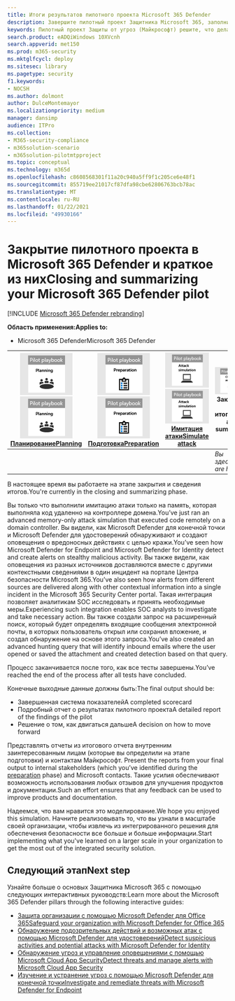 ```yaml
---
title: Итоги результатов пилотного проекта Microsoft 365 Defender
description: Завершите пилотный проект Защитника Microsoft 365, заполнив свою систему показателей, проанализировав результаты отчета и решив, как двигаться дальше.
keywords: Пилотный проект Защиты от угроз (Майкрософт) решите, что делать после пилотного проекта Защиты от угроз (Майкрософт), что делать после оценки защиты от угроз (Майкрософт) в производственной сфере, перехода от пилотного проекта Защиты от угроз (Майкрософт) к развертыванию, кибербезопасности, расширенных устойчивых угроз, корпоративной безопасности, устройств, устройств, удостоверений, пользователей, данных, приложений, инцидентов, автоматического исследования и устранения угроз, расширенный поиск
search.product: eADQiWindows 10XVcnh
search.appverid: met150
ms.prod: m365-security
ms.mktglfcycl: deploy
ms.sitesec: library
ms.pagetype: security
f1.keywords:
- NOCSH
ms.author: dolmont
author: DulceMontemayor
ms.localizationpriority: medium
manager: dansimp
audience: ITPro
ms.collection:
- M365-security-compliance
- m365solution-scenario
- m365solution-pilotmtpproject
ms.topic: conceptual
ms.technology: m365d
ms.openlocfilehash: c8608568301f11a20c940a5ff9f1c205ce6e48f1
ms.sourcegitcommit: 855719ee21017cf87dfa98cbe62806763bcb78ac
ms.translationtype: MT
ms.contentlocale: ru-RU
ms.lasthandoff: 01/22/2021
ms.locfileid: "49930166"
---
```

# <a name="closing-and-summarizing-your-microsoft-365-defender-pilot"></a><span data-ttu-id="85b94-104">Закрытие пилотного проекта в Microsoft 365 Defender и краткое из них</span><span class="sxs-lookup"><span data-stu-id="85b94-104">Closing and summarizing your Microsoft 365 Defender pilot</span></span>  

[!INCLUDE [Microsoft 365 Defender rebranding](../includes/microsoft-defender.md)]


<span data-ttu-id="85b94-105">**Область применения:**</span><span class="sxs-lookup"><span data-stu-id="85b94-105">**Applies to:**</span></span>
- <span data-ttu-id="85b94-106">Microsoft 365 Defender</span><span class="sxs-lookup"><span data-stu-id="85b94-106">Microsoft 365 Defender</span></span>



|<span data-ttu-id="85b94-107">[![Планирование](../../media/phase-diagrams/1-planning.png)](mtp-pilot-plan.md)</span><span class="sxs-lookup"><span data-stu-id="85b94-107">[![Planning](../../media/phase-diagrams/1-planning.png)](mtp-pilot-plan.md)</span></span><br/>[<span data-ttu-id="85b94-108">Планирование</span><span class="sxs-lookup"><span data-stu-id="85b94-108">Planning</span></span>](mtp-pilot-plan.md) |<span data-ttu-id="85b94-109">[![Подготовка](../../media/phase-diagrams/2-prepare.png)](prepare-mtpeval.md)</span><span class="sxs-lookup"><span data-stu-id="85b94-109">[![Prepare](../../media/phase-diagrams/2-prepare.png)](prepare-mtpeval.md)</span></span><br/>[<span data-ttu-id="85b94-110">Подготовка</span><span class="sxs-lookup"><span data-stu-id="85b94-110">Preparation</span></span>](prepare-mtpeval.md) | <span data-ttu-id="85b94-111">[![Имитация атаки](../../media/phase-diagrams/3-simluate.png)](mtp-pilot-simulate.md)</span><span class="sxs-lookup"><span data-stu-id="85b94-111">[![Simulate attack](../../media/phase-diagrams/3-simluate.png)](mtp-pilot-simulate.md)</span></span><br/>[<span data-ttu-id="85b94-112">Имитация атаки</span><span class="sxs-lookup"><span data-stu-id="85b94-112">Simulate attack</span></span>](mtp-pilot-simulate.md) | ![Закрытие и итоги](../../media/phase-diagrams/4-summary.png)<br/><span data-ttu-id="85b94-114">Закрытие и итоги</span><span class="sxs-lookup"><span data-stu-id="85b94-114">Close and summarize</span></span>|
|--|--|--|--|
|| | |<span data-ttu-id="85b94-115">*Вы здесь!*</span><span class="sxs-lookup"><span data-stu-id="85b94-115">*You are here!*</span></span>|


<span data-ttu-id="85b94-116">В настоящее время вы работаете на этапе закрытия и сведения итогов.</span><span class="sxs-lookup"><span data-stu-id="85b94-116">You're currently in the closing and summarizing phase.</span></span>

<span data-ttu-id="85b94-117">Вы только что выполнили имитацию атаки только на память, которая выполняла код удаленно на контроллере домена.</span><span class="sxs-lookup"><span data-stu-id="85b94-117">You’ve just ran an advanced memory-only attack simulation that executed code remotely on a domain controller.</span></span> <span data-ttu-id="85b94-118">Вы видели, как Microsoft Defender для конечной точки и Microsoft Defender для удостоверений обнаруживают и создают оповещения о вредоносных действиях с целью кражи.</span><span class="sxs-lookup"><span data-stu-id="85b94-118">You’ve seen how Microsoft Defender for Endpoint and Microsoft Defender for Identity detect and create alerts on stealthy malicious activity.</span></span> <span data-ttu-id="85b94-119">Вы также видели, как оповещения из разных источников доставляются вместе с другими контекстными сведениями в один инцидент на портале Центра безопасности Microsoft 365.</span><span class="sxs-lookup"><span data-stu-id="85b94-119">You’ve also seen how alerts from different sources are delivered along with other contextual information into a single incident in the Microsoft 365 Security Center portal.</span></span> <span data-ttu-id="85b94-120">Такая интеграция позволяет аналитикам SOC исследовать и принять необходимые меры.</span><span class="sxs-lookup"><span data-stu-id="85b94-120">Experiencing such integration enables SOC analysts to investigate and take necessary action.</span></span> <span data-ttu-id="85b94-121">Вы также создали запрос на расширенный поиск, который будет определять входящие сообщения электронной почты, в которых пользователь открыл или сохранил вложение, и создал обнаружение на основе этого запроса.</span><span class="sxs-lookup"><span data-stu-id="85b94-121">You’ve also created an advanced hunting query that will identify inbound emails where the user opened or saved the attachment and created detection based on that query.</span></span>

<span data-ttu-id="85b94-122">Процесс заканчивается после того, как все тесты завершены.</span><span class="sxs-lookup"><span data-stu-id="85b94-122">You’ve reached the end of the process after all tests have concluded.</span></span>

<span data-ttu-id="85b94-123">Конечные выходные данные должны быть:</span><span class="sxs-lookup"><span data-stu-id="85b94-123">The final output should be:</span></span>

- <span data-ttu-id="85b94-124">Завершенная система показателей</span><span class="sxs-lookup"><span data-stu-id="85b94-124">A completed scorecard</span></span>
- <span data-ttu-id="85b94-125">Подробный отчет о результатах пилотного проекта</span><span class="sxs-lookup"><span data-stu-id="85b94-125">A detailed report of the findings of the pilot</span></span>
- <span data-ttu-id="85b94-126">Решение о том, как двигаться дальше</span><span class="sxs-lookup"><span data-stu-id="85b94-126">A decision on how to move forward</span></span>

<span data-ttu-id="85b94-127">Представлять отчеты из итогового отчета внутренним заинтересованным лицам (которые вы определили на этапе подготовки) и контактам Майкрософт. [](https://docs.microsoft.com/microsoft-365/security/mtp/prepare-mtpeval)</span><span class="sxs-lookup"><span data-stu-id="85b94-127">Present the reports from your final output to internal stakeholders (which you’ve identified during the [preparation](https://docs.microsoft.com/microsoft-365/security/mtp/prepare-mtpeval) phase) and Microsoft contacts.</span></span> <span data-ttu-id="85b94-128">Такие усилия обеспечивают возможность использования любых отзывов для улучшения продуктов и документации.</span><span class="sxs-lookup"><span data-stu-id="85b94-128">Such an effort ensures that any feedback can be used to improve products and documentation.</span></span>

<span data-ttu-id="85b94-129">Надеемся, что вам нравится это моделирование.</span><span class="sxs-lookup"><span data-stu-id="85b94-129">We hope you enjoyed this simulation.</span></span> <span data-ttu-id="85b94-130">Начните реализовывать то, что вы узнали в масштабе своей организации, чтобы извлечь из интегрированного решения для обеспечения безопасности все больше и больше информации.</span><span class="sxs-lookup"><span data-stu-id="85b94-130">Start implementing what you've learned on a larger scale in your organization to get the most out of the integrated security solution.</span></span>

## <a name="next-step"></a><span data-ttu-id="85b94-131">Следующий этап</span><span class="sxs-lookup"><span data-stu-id="85b94-131">Next step</span></span>
<span data-ttu-id="85b94-132">Узнайте больше о основых Защитника Microsoft 365 с помощью следующих интерактивных руководств:</span><span class="sxs-lookup"><span data-stu-id="85b94-132">Learn more about the Microsoft 365 Defender pillars through the following interactive guides:</span></span>
- [<span data-ttu-id="85b94-133">Защита организации с помощью Microsoft Defender для Office 365</span><span class="sxs-lookup"><span data-stu-id="85b94-133">Safeguard your organization with Microsoft Defender for Office 365</span></span>](https://aka.ms/O365ATP-Interactive-Guide)
- [<span data-ttu-id="85b94-134">Обнаружение подозрительных действий и возможных атак с помощью Microsoft Defender для удостоверений</span><span class="sxs-lookup"><span data-stu-id="85b94-134">Detect suspicious activities and potential attacks with Microsoft Defender for Identity</span></span>](https://aka.ms/AATP-Interactive-Guide)
- [<span data-ttu-id="85b94-135">Обнаружение угроз и управление оповещениями с помощью Microsoft Cloud App Security</span><span class="sxs-lookup"><span data-stu-id="85b94-135">Detect threats and manage alerts with Microsoft Cloud App Security</span></span>](https://aka.ms/DetectThreatsAndAlertsMCAS-InteractiveGuide)
- [<span data-ttu-id="85b94-136">Изучение и устранение угроз с помощью Microsoft Defender для конечной точки</span><span class="sxs-lookup"><span data-stu-id="85b94-136">Investigate and remediate threats with Microsoft Defender for Endpoint</span></span>](https://aka.ms/MDATP-IR-Interactive-Guide)
